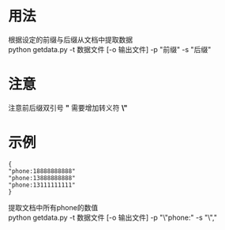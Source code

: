 # 用法
根据设定的前缀与后缀从文档中提取数据    
python getdata.py -t 数据文件 [-o 输出文件] -p "前缀" -s "后缀"    

# 注意
注意前后缀双引号 **\"** 需要增加转义符 **\\\"**    

# 示例
    {
    "phone:18888888888"
    "phone:13888888888"
    "phone:13111111111"
    }

提取文档中所有phone的数值    
python getdata.py -t 数据文件 [-o 输出文件] -p \"\\\"phone:\" -s \"\\\",\"    
